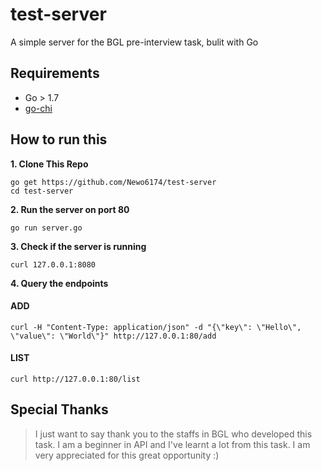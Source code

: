 # test-server 
A simple server for the BGL pre-interview task, bulit with Go

## Requirements
- Go > 1.7 
- [go-chi](https://github.com/go-chi/chi)


## How to run this
**1. Clone This Repo**

    go get https://github.com/Newo6174/test-server
    cd test-server
    
**2. Run the server on port 80**

    go run server.go
    
**3. Check if the server is running**

    curl 127.0.0.1:8080

**4. Query the endpoints**

#### ADD

    curl -H "Content-Type: application/json" -d "{\"key\": \"Hello\", \"value\": \"World\"}" http://127.0.0.1:80/add

#### LIST

    curl http://127.0.0.1:80/list

## Special Thanks
>I just want to say thank you to the staffs in BGL who developed this task. 
>I am a beginner in API and I've learnt a lot from this task.
>I am very appreciated for this great opportunity :)
